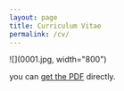 ```yaml
---
layout: page
title: Curriculum Vitae
permalink: /cv/
---
```


![](0001.jpg, width="800")

you can [get the PDF](CV.pdf) directly.
